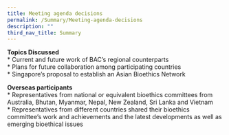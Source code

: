 ```yaml
---
title: Meeting agenda decisions
permalink: /Summary/Meeting-agenda-decisions
description: ""
third_nav_title: Summary
---
```


**Topics Discussed**<br>
* 
Current and future work of BAC’s regional counterparts<br>
* 
Plans for future collaboration among participating countries<br>
* 
Singapore’s proposal to establish an Asian Bioethics Network<br>

**Overseas participants**<br>
* 
Representatives from national or equivalent bioethics committees from Australia, Bhutan, Myanmar,
Nepal, New Zealand, Sri Lanka and Vietnam<br>
* 
Representatives from different countries shared their bioethics committee’s work and achievements
and the latest developments as well as emerging bioethical issues<br>